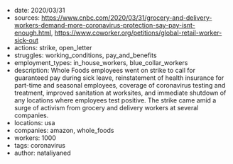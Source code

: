 - date: 2020/03/31
- sources: https://www.cnbc.com/2020/03/31/grocery-and-delivery-workers-demand-more-coronavirus-protection-say-pay-isnt-enough.html, https://www.coworker.org/petitions/global-retail-worker-sick-out
- actions: strike, open_letter
- struggles: working_conditions, pay_and_benefits
- employment_types: in_house_workers, blue_collar_workers
- description: Whole Foods employees went on strike to call for guaranteed pay during sick leave, reinstatement of health insurance for part-time and seasonal employees, coverage of coronavirus testing and treatment, improved sanitation at worksites, and immediate shutdown of any locations where employees test positive. The strike came amid a surge of activism from grocery and delivery workers at several companies. 
- locations: usa
- companies: amazon, whole_foods
- workers: 1000
- tags: coronavirus
- author: nataliyaned
